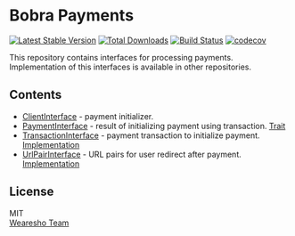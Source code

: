 # Bobra Payments
[![Latest Stable Version](https://poser.pugx.org/wearesho-team/bobra-payments/v/stable.png)](https://packagist.org/packages/wearesho-team/bobra-payments)
[![Total Downloads](https://poser.pugx.org/wearesho-team/bobra-payments/downloads.png)](https://packagist.org/packages/wearesho-team/bobra-payments)
[![Build Status](https://travis-ci.org/wearesho-team/bobra-payments.svg?branch=master)](https://travis-ci.org/wearesho-team/bobra-payments)
[![codecov](https://codecov.io/gh/wearesho-team/bobra-payments/branch/master/graph/badge.svg)](https://codecov.io/gh/wearesho-team/bobra-payments)

This repository contains interfaces for processing payments.  
Implementation of this interfaces is available in other repositories.


## Contents
- [ClientInterface](./src/ClientInterface.php) - payment initializer.
- [PaymentInterface](./src/PaymentInterface.php) - result of initializing payment using transaction.
[Trait](./src/PaymentTrait.php)
- [TransactionInterface](./src/TransactionInterface.php) - payment transaction to initialize payment.
[Implementation](./src/Transaction.php)
- [UrlPairInterface](./src/UrlPairInterface.php) - URL pairs for user redirect after payment. 
[Implementation](./src/UrlPair.php)

## License
MIT  
[Wearesho Team](https://wearesho.com)
